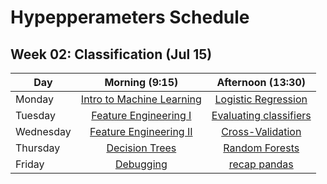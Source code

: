 # Hypepperameters Schedule

## Week 02: Classification (Jul 15)

| Day | Morning (9:15) | Afternoon (13:30) |
| - | :--: | :--: |
| Monday | [Intro to Machine Learning][1] | [Logistic Regression][2] |
| Tuesday | [Feature Engineering I][3] | [Evaluating classifiers][4] |
| Wednesday | [Feature Engineering II][5] | [Cross-Validation][6] |
| Thursday | [Decision Trees][7] | [Random Forests][8] |
| Friday | [Debugging][9] | [recap pandas][10] |

[1]: http://krspiced.pythonanywhere.com/chapters/project_titanic/ml_fundamentals/README.html

[2]: http://krspiced.pythonanywhere.com/chapters/project_titanic/logistic_regression/README.html

[3]: http://krspiced.pythonanywhere.com/chapters/project_titanic/feature_engineering/README.html

[4]: http://krspiced.pythonanywhere.com/chapters/project_titanic/evaluating_classifiers/README.html

[5]: http://krspiced.pythonanywhere.com/chapters/project_titanic/feature_engineering/README.html

[6]: http://krspiced.pythonanywhere.com/chapters/project_titanic/cross_validation/README.html

[7]: http://krspiced.pythonanywhere.com/chapters/project_titanic/random_forests/README.html

[8]: http://krspiced.pythonanywhere.com/chapters/project_titanic/random_forests/random_forests.html

[9]: http://krspiced.pythonanywhere.com/chapters/project_bicycles/debugging/README.html

[10]: http://krspiced.pythonanywhere.com/chapters/project_gapminder/introduction_to_pandas.html
